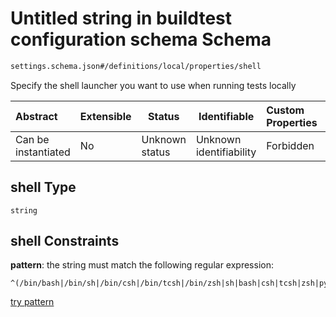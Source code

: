 # Untitled string in buildtest configuration schema Schema

```txt
settings.schema.json#/definitions/local/properties/shell
```

Specify the shell launcher you want to use when running tests locally


| Abstract            | Extensible | Status         | Identifiable            | Custom Properties | Additional Properties | Access Restrictions | Defined In                                                                   |
| :------------------ | ---------- | -------------- | ----------------------- | :---------------- | --------------------- | ------------------- | ---------------------------------------------------------------------------- |
| Can be instantiated | No         | Unknown status | Unknown identifiability | Forbidden         | Allowed               | none                | [settings.schema.json\*](../out/settings.schema.json "open original schema") |

## shell Type

`string`

## shell Constraints

**pattern**: the string must match the following regular expression: 

```regexp
^(/bin/bash|/bin/sh|/bin/csh|/bin/tcsh|/bin/zsh|sh|bash|csh|tcsh|zsh|python).*
```

[try pattern](https://regexr.com/?expression=%5E(%2Fbin%2Fbash%7C%2Fbin%2Fsh%7C%2Fbin%2Fcsh%7C%2Fbin%2Ftcsh%7C%2Fbin%2Fzsh%7Csh%7Cbash%7Ccsh%7Ctcsh%7Czsh%7Cpython).* "try regular expression with regexr.com")
